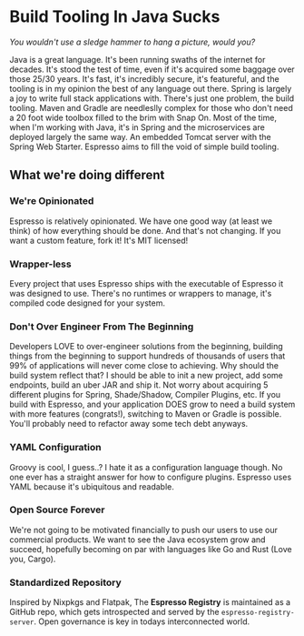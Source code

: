 # Build Tooling In Java Sucks
*You wouldn't use a sledge hammer to hang a picture, would you?*


Java is a great language. It's been running swaths of the internet for decades. It's stood the test of time,
even if it's acquired some baggage over those 25/30 years. It's fast, it's incredibly secure, it's featureful, and the tooling
is in my opinion the best of any language out there. Spring is largely a joy to write full stack applications
with. There's just one problem, the build tooling. Maven and Gradle are needleslly complex for those who
don't need a 20 foot wide toolbox filled to the brim with Snap On. Most of the time, when I'm working with
Java, it's in Spring and the microservices are deployed largely the same way. An embedded Tomcat server
with the Spring Web Starter. Espresso aims to fill the void of simple build tooling.


## What we're doing different

### We're Opinionated

Espresso is relatively opinionated. We have one good way (at least we think) of how everything should be done.
And that's not changing. If you want a custom feature, fork it! It's MIT licensed!

### Wrapper-less

Every project that uses Espresso ships with the executable of Espresso it was designed to use. There's no
runtimes or wrappers to manage, it's compiled code designed for your system.

### Don't Over Engineer From The Beginning

Developers LOVE to over-engineer solutions from the beginning, building things from the beginning to
support hundreds of thousands of users that 99% of applications will never come close to achieving.
Why should the build system reflect that? I should be able to init a new project, add some endpoints,
build an uber JAR and ship it. Not worry about acquiring 5 different plugins for Spring, Shade/Shadow,
Compiler Plugins, etc. If you build with Espresso, and your application DOES grow to need a build system
with more features (congrats!), switching to Maven or Gradle is possible. You'll probably need to refactor
away some tech debt anyways.

### YAML Configuration

Groovy is cool, I guess..? I hate it as a configuration language though. No one ever has a straight answer
for how to configure plugins. Espresso uses YAML because it's ubiquitous and readable.

### Open Source Forever

We're not going to be motivated financially to push our users to use our commercial products. We want to see
the Java ecosystem grow and succeed, hopefully becoming on par with languages like Go and Rust (Love you, Cargo).

### Standardized Repository

Inspired by Nixpkgs and Flatpak, The **Espresso Registry** is maintained as a GitHub repo, which gets introspected 
and served by the `espresso-registry-server`. Open governance is key in todays interconnected world.